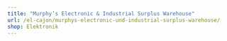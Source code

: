 ```yaml
---
title: "Murphy’s Electronic & Industrial Surplus Warehouse"
url: /el-cajon/murphys-electronic-und-industrial-surplus-warehouse/
shop: Elektronik
---
```

